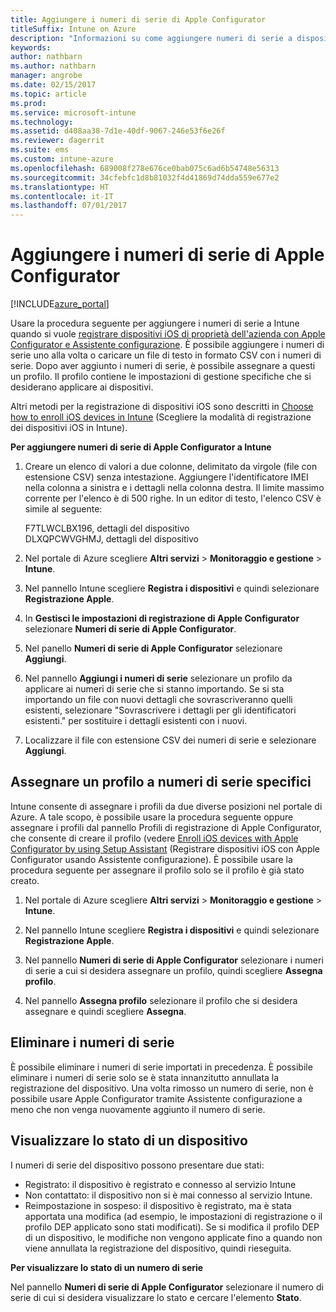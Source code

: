 ```yaml
---
title: Aggiungere i numeri di serie di Apple Configurator
titleSuffix: Intune on Azure
description: "Informazioni su come aggiungere numeri di serie a dispositivi iOS di proprietà dell'azienda con Apple Configurator.\""
keywords: 
author: nathbarn
ms.author: nathbarn
manager: angrobe
ms.date: 02/15/2017
ms.topic: article
ms.prod: 
ms.service: microsoft-intune
ms.technology: 
ms.assetid: d408aa38-7d1e-40df-9067-246e53f6e26f
ms.reviewer: dagerrit
ms.suite: ems
ms.custom: intune-azure
ms.openlocfilehash: 689008f278e676ce0bab075c6ad6b54748e56313
ms.sourcegitcommit: 34cfebfc1d8b81032f4d41869d74dda559e677e2
ms.translationtype: HT
ms.contentlocale: it-IT
ms.lasthandoff: 07/01/2017
---
```

# <a name="add-apple-configurator-serial-numbers"></a>Aggiungere i numeri di serie di Apple Configurator

[!INCLUDE[azure_portal](./includes/azure_portal.md)]

Usare la procedura seguente per aggiungere i numeri di serie a Intune quando si vuole [registrare dispositivi iOS di proprietà dell'azienda con Apple Configurator e Assistente configurazione](apple-configurator-setup-assistant-enroll-ios.md). È possibile aggiungere i numeri di serie uno alla volta o caricare un file di testo in formato CSV con i numeri di serie. Dopo aver aggiunto i numeri di serie, è possibile assegnare a questi un profilo. Il profilo contiene le impostazioni di gestione specifiche che si desiderano applicare ai dispositivi.

Altri metodi per la registrazione di dispositivi iOS sono descritti in [Choose how to enroll iOS devices in Intune](enrollment-method-choose-ios.md) (Scegliere la modalità di registrazione dei dispositivi iOS in Intune).

**Per aggiungere numeri di serie di Apple Configurator a Intune**

1. Creare un elenco di valori a due colonne, delimitato da virgole (file con estensione CSV) senza intestazione. Aggiungere l'identificatore IMEI nella colonna a sinistra e i dettagli nella colonna destra. Il limite massimo corrente per l'elenco è di 500 righe. In un editor di testo, l'elenco CSV è simile al seguente:

    F7TLWCLBX196, dettagli del dispositivo</br>
    DLXQPCWVGHMJ, dettagli del dispositivo

2. Nel portale di Azure scegliere **Altri servizi** > **Monitoraggio e gestione** > **Intune**.

3.  Nel pannello Intune scegliere **Registra i dispositivi** e quindi selezionare **Registrazione Apple**.

4. In **Gestisci le impostazioni di registrazione di Apple Configurator** selezionare **Numeri di serie di Apple Configurator**.

5. Nel panello **Numeri di serie di Apple Configurator** selezionare **Aggiungi**.

6. Nel pannello **Aggiungi i numeri di serie** selezionare un profilo da applicare ai numeri di serie che si stanno importando. Se si sta importando un file con nuovi dettagli che sovrascriveranno quelli esistenti, selezionare "Sovrascrivere i dettagli per gli identificatori esistenti." per sostituire i dettagli esistenti con i nuovi.

7. Localizzare il file con estensione CSV dei numeri di serie e selezionare **Aggiungi**.

## <a name="assign-a-profile-to-specific-serial-numbers"></a>Assegnare un profilo a numeri di serie specifici

Intune consente di assegnare i profili da due diverse posizioni nel portale di Azure. A tale scopo, è possibile usare la procedura seguente oppure assegnare i profili dal pannello Profili di registrazione di Apple Configurator, che consente di creare il profilo (vedere [Enroll iOS devices with Apple Configurator by using Setup Assistant](apple-configurator-setup-assistant-enroll-ios.md) (Registrare dispositivi iOS con Apple Configurator usando Assistente configurazione). È possibile usare la procedura seguente per assegnare il profilo solo se il profilo è già stato creato.

1. Nel portale di Azure scegliere **Altri servizi** > **Monitoraggio e gestione** > **Intune**.

2. Nel pannello Intune scegliere **Registra i dispositivi** e quindi selezionare **Registrazione Apple**.

3. Nel pannello **Numeri di serie di Apple Configurator** selezionare i numeri di serie a cui si desidera assegnare un profilo, quindi scegliere **Assegna profilo**.

4. Nel pannello **Assegna profilo** selezionare il profilo che si desidera assegnare e quindi scegliere **Assegna**.

## <a name="delete-serial-numbers"></a>Eliminare i numeri di serie
È possibile eliminare i numeri di serie importati in precedenza. È possibile eliminare i numeri di serie solo se è stata innanzitutto annullata la registrazione del dispositivo. Una volta rimosso un numero di serie, non è possibile usare Apple Configurator tramite Assistente configurazione a meno che non venga nuovamente aggiunto il numero di serie.

## <a name="view-the-state-of-a-device"></a>Visualizzare lo stato di un dispositivo
I numeri di serie del dispositivo possono presentare due stati:

- Registrato: il dispositivo è registrato e connesso al servizio Intune
- Non contattato: il dispositivo non si è mai connesso al servizio Intune.
- Reimpostazione in sospeso: il dispositivo è registrato, ma è stata apportata una modifica (ad esempio, le impostazioni di registrazione o il profilo DEP applicato sono stati modificati). Se si modifica il profilo DEP di un dispositivo, le modifiche non vengono applicate fino a quando non viene annullata la registrazione del dispositivo, quindi rieseguita.

**Per visualizzare lo stato di un numero di serie**

Nel pannello **Numeri di serie di Apple Configurator** selezionare il numero di serie di cui si desidera visualizzare lo stato e cercare l'elemento **Stato**.
